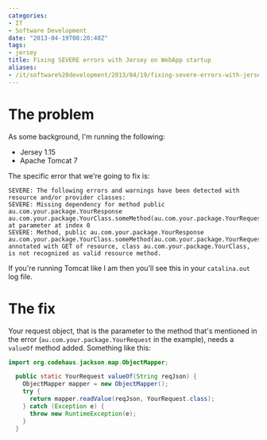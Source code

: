 ```yaml
---
categories:
- IT
- Software Development
date: "2013-04-19T08:20:40Z"
tags:
- jersey
title: Fixing SEVERE errors with Jersey on WebApp startup
aliases:
- /it/software%20development/2013/04/19/fixing-severe-errors-with-jersey-on-webapp-startup.html
---
```

# The problem

As some background, I'm running the following:

* Jersey 1.15
* Apache Tomcat 7

The specific error that we're going to fix is:
```
SEVERE: The following errors and warnings have been detected with resource and/or provider classes:
SEVERE: Missing dependency for method public au.com.your.package.YourResponse au.com.your.package.YourClass.someMethod(au.com.your.package.YourRequest) at parameter at index 0
SEVERE: Method, public au.com.your.package.YourResponse au.com.your.package.YourClass.someMethod(au.com.your.package.YourRequest), annotated with GET of resource, class au.com.your.package.YourClass, is not recognized as valid resource method.
```

If you're running Tomcat like I am then you'll see this in your `catalina.out` log file.

# The fix

Your request object, that is the parameter to the method that's mentioned in the error (`au.com.your.package.YourRequest` in the example), needs a `valueOf` method added. Something like this:

```java
import org.codehaus.jackson.map.ObjectMapper;

  public static YourRequest valueOf(String reqJson) {
    ObjectMapper mapper = new ObjectMapper();
    try {
      return mapper.readValue(reqJson, YourRequest.class);
    } catch (Exception e) {
      throw new RuntimeException(e);
    }
  }
```
